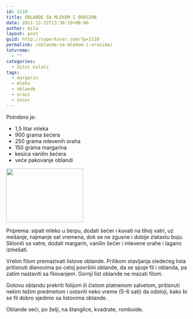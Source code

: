 ```yaml
---
id: 2110
title: OBLANDE SA MLEKOM I ORASIMA
date: 2011-12-22T13:30:19+00:00
author: mila
layout: post
guid: http://superkuvar.com/?p=2110
permalink: /oblande-sa-mlekom-i-orasima/
totvreme:
  - ""
categories:
  - Sitni kolači
tags:
  - margarin
  - mleko
  - oblande
  - orasi
  - šećer
---
```

Potrebno je:

  * 1,5 litar mleka
  * 900 grama šećera
  * 250 grama mlevenih oraha
  * 150 grama margarina
  * kesica vanilin šećera
  * veće pakovanje oblandi

<img class="alignnone size-medium wp-image-2111" title="mamina oblanda" src="//superkuvar.com/wp-content/uploads/2011/12/mamina-oblanda-e1324559971864.jpg" alt="" width="207" height="145" /> 

Priprema: sipati mleko u šerpu, dodati šećer i kuvati na tihoj vatri, uz mešanje, najmanje sat vremena, dok se ne zgusne i dobije zlatastu boju. Skloniti sa vatre, dodati margarin, vanilin šećer i mlevene orahe i lagano izmešati.

Vrelim filom premazivati listove oblande. Prilikom stavljanja sledećeg lista pritisnuti dlanovima po celoj površini oblande, da se spoje fil i oblanda, pa zatim nastaviti sa filovanjem. Gornji list oblande ne mazati filom.

Gotovu oblandu prekriti folijom ili čistom platnenom salvetom, pritisnuti nekim težim predmetom i ostaviti neko vreme (5-6 sati) da odstoji, kako bi se fil dobro sjedinio sa listovima oblande.

Oblande seći, po želji, na štanglice, kvadrate, romboide.

&nbsp;

&nbsp;

&nbsp;